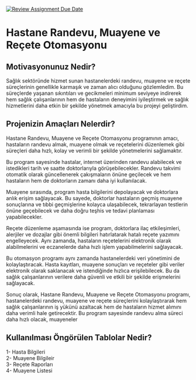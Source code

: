 [![Review Assignment Due Date](https://classroom.github.com/assets/deadline-readme-button-24ddc0f5d75046c5622901739e7c5dd533143b0c8e959d652212380cedb1ea36.svg)](https://classroom.github.com/a/uelKf0-p)
# Hastane Randevu, Muayene ve Reçete Otomasyonu 

## Motivasyonunuz Nedir?

Sağlık sektöründe hizmet sunan hastanelerdeki randevu, muayene ve reçete süreçlerinin genellikle karmaşık ve zaman alıcı olduğunu gözlemledim. Bu süreçlerde yaşanan sıkıntıları ve gecikmeleri minimum seviyeye indirerek hem sağlık çalışanlarının hem de hastaların deneyimini iyileştirmek ve sağlık hizmetlerini daha etkin bir şekilde yönetmek amacıyla bu projeyi geliştirdim.

## Projenizin Amaçları Nelerdir?

Hastane Randevu, Muayene ve Reçete Otomasyonu programının amacı, hastaların randevu almak, muayene olmak ve reçetelerini düzenlemek gibi süreçleri daha hızlı, kolay ve verimli bir şekilde yönetmelerini sağlamaktır.

Bu program sayesinde hastalar, internet üzerinden randevu alabilecek ve istedikleri tarih ve saatte doktorlarıyla görüşebilecekler. Randevu takvimi otomatik olarak güncellenerek çakışmaların önüne geçilecek ve hem hastaların hem de doktorların zamanı daha iyi kullanılacak.

Muayene sırasında, program hasta bilgilerini depolayacak ve doktorlara anlık erişim sağlayacak. Bu sayede, doktorlar hastaların geçmiş muayene sonuçlarına ve tıbbi geçmişlerine kolayca ulaşabilecek, tekrarlayan testlerin önüne geçebilecek ve daha doğru teşhis ve tedavi planlaması yapabilecekler.

Reçete düzenleme aşamasında ise program, doktorlara ilaç etkileşimleri, alerjiler ve dozajlar gibi önemli bilgileri hatırlatarak hatalı reçete yazımını engelleyecek. Aynı zamanda, hastaların reçetelerini elektronik olarak alabilmelerini ve eczanelerde daha hızlı işlem yapabilmelerini sağlayacak.

Bu otomasyon programı aynı zamanda hastanelerdeki veri yönetimini de kolaylaştıracak. Hasta kayıtları, muayene sonuçları ve reçeteler gibi veriler elektronik olarak saklanacak ve istendiğinde hızlıca erişilebilecek. Bu da sağlık çalışanlarının verilere daha güvenli ve etkili bir şekilde erişmelerini sağlayacak.

Sonuç olarak, Hastane Randevu, Muayene ve Reçete Otomasyonu programı, hastanelerdeki randevu, muayene ve reçete süreçlerini kolaylaştırarak hem sağlık çalışanlarının iş yükünü azaltacak hem de hastaların hizmet alımını daha verimli hale getirecektir. Bu program sayesinde randevu alma süreci daha hızlı olacak, muayeneler

## Kullanılması Öngörülen Tablolar Nedir?
1- Hasta Bilgileri <br />
2- Muayene Bilgileir  <br />
3- Reçete Raporları  <br />
4- Muayene Listesi  <br />
